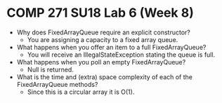 # COMP 271 SU18 Lab 6 (Week 8)

- Why does FixedArrayQueue require an explicit constructor?
  - You are assigning a capacity to a fixed array queue.
- What happens when you offer an item to a full FixedArrayQueue?
  - You will receive an IllegalStateException stating the queue is full.
- What happens when you poll an empty FixedArrayQueue?
  - Null is returned. 
- What is the time and (extra) space complexity of each of the FixedArrayQueue methods?
  - Since this is a circular array it is O(1).
